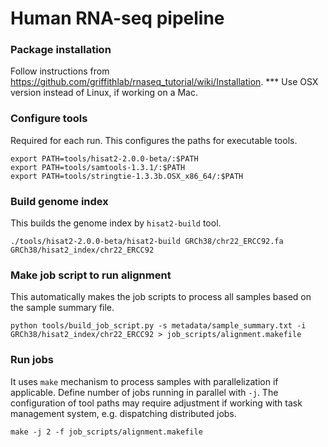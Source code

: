 # Human RNA-seq pipeline

### Package installation
Follow instructions from https://github.com/griffithlab/rnaseq_tutorial/wiki/Installation.
*** Use OSX version instead of Linux, if working on a Mac.

### Configure tools
Required for each run. This configures the paths for executable tools.
```
export PATH=tools/hisat2-2.0.0-beta/:$PATH
export PATH=tools/samtools-1.3.1/:$PATH
export PATH=tools/stringtie-1.3.3b.OSX_x86_64/:$PATH
```

### Build genome index
This builds the genome index by `hisat2-build` tool.
```
./tools/hisat2-2.0.0-beta/hisat2-build GRCh38/chr22_ERCC92.fa GRCh38/hisat2_index/chr22_ERCC92
```

### Make job script to run alignment
This automatically makes the job scripts to process all samples based on the sample summary file.
```
python tools/build_job_script.py -s metadata/sample_summary.txt -i GRCh38/hisat2_index/chr22_ERCC92 > job_scripts/alignment.makefile
```

### Run jobs
It uses `make` mechanism to process samples with parallelization if applicable. Define number of jobs running in parallel with `-j`. The configuration of tool paths may require adjustment if working with task management system, e.g. dispatching distributed jobs.
```
make -j 2 -f job_scripts/alignment.makefile
```